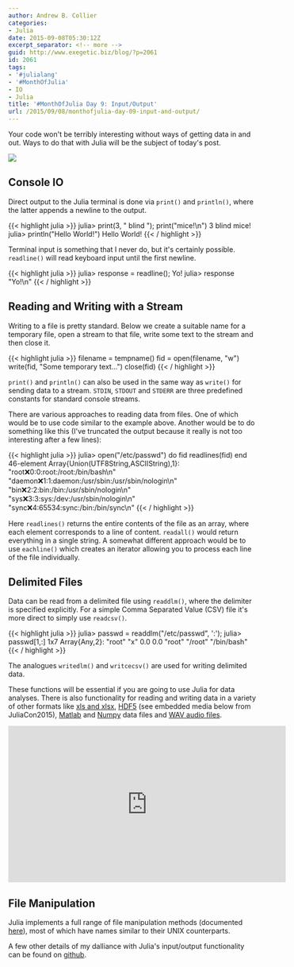 ```yaml
---
author: Andrew B. Collier
categories:
- Julia
date: 2015-09-08T05:30:12Z
excerpt_separator: <!-- more -->
guid: http://www.exegetic.biz/blog/?p=2061
id: 2061
tags:
- '#julialang'
- '#MonthOfJulia'
- IO
- Julia
title: '#MonthOfJulia Day 9: Input/Output'
url: /2015/09/08/monthofjulia-day-09-input-and-output/
---
```


<!--more-->

Your code won't be terribly interesting without ways of getting data in and out. Ways to do that with Julia will be the subject of today's post.

<img src="{{ site.baseurl }}/static/img/2015/09/Julia-Logo-IO.png" >

## Console IO

Direct output to the Julia terminal is done via `print()` and `println()`, where the latter appends a newline to the output.
  
{{< highlight julia >}}
julia> print(3, " blind "); print("mice!\n")
3 blind mice!
julia> println("Hello World!")
Hello World!
{{< / highlight >}}
  
Terminal input is something that I never do, but it's certainly possible. `readline()` will read keyboard input until the first newline.
  
{{< highlight julia >}}
julia> response = readline();
Yo!
julia> response
"Yo!\n"
{{< / highlight >}}

## Reading and Writing with a Stream

Writing to a file is pretty standard. Below we create a suitable name for a temporary file, open a stream to that file, write some text to the stream and then close it.
  
{{< highlight julia >}}
filename = tempname()
fid = open(filename, "w")
write(fid, "Some temporary text...")
close(fid)
{{< / highlight >}}
  
`print()` and `println()` can also be used in the same way as `write()` for sending data to a stream. `STDIN`, `STDOUT` and `STDERR` are three predefined constants for standard console streams.

There are various approaches to reading data from files. One of which would be to use code similar to the example above. Another would be to do something like this (I've truncated the output because it really is not too interesting after a few lines):
  
{{< highlight julia >}}
julia> open("/etc/passwd") do fid
           readlines(fid)
       end
46-element Array{Union(UTF8String,ASCIIString),1}:
 "root:x:0:0:root:/root:/bin/bash\n"
 "daemon:x:1:1:daemon:/usr/sbin:/usr/sbin/nologin\n"
 "bin:x:2:2:bin:/bin:/usr/sbin/nologin\n"
 "sys:x:3:3:sys:/dev:/usr/sbin/nologin\n"
 "sync:x:4:65534:sync:/bin:/bin/sync\n"
{{< / highlight >}}
  
Here `readlines()` returns the entire contents of the file as an array, where each element corresponds to a line of content. `readall()` would return everything in a single string. A somewhat different approach would be to use `eachline()` which creates an iterator allowing you to process each line of the file individually.

## Delimited Files

Data can be read from a delimited file using `readdlm()`, where the delimiter is specified explicitly. For a simple Comma Separated Value (CSV) file it's more direct to simply use `readcsv()`.
  
{{< highlight julia >}}
julia> passwd = readdlm("/etc/passwd", ':');
julia> passwd[1,:]
1x7 Array{Any,2}:
 "root" "x" 0.0 0.0 "root" "/root" "/bin/bash"
{{< / highlight >}}
  
The analogues `writedlm()` and `writcecsv()` are used for writing delimited data.

These functions will be essential if you are going to use Julia for data analyses. There is also functionality for reading and writing data in a variety of other formats like [xls and xlsx](https://github.com/davidanthoff/ExcelReaders.jl), [HDF5](https://github.com/timholy/HDF5.jl) (see embedded media below from JuliaCon2015), [Matlab](https://github.com/simonster/MAT.jl) and [Numpy](https://github.com/fhs/NPZ.jl) data files and [WAV audio files](https://github.com/dancasimiro/WAV.jl).

<iframe width="560" height="315" src="https://www.youtube.com/embed/B9JKSWdpOn8" frameborder="0" allowfullscreen></iframe>

## File Manipulation

Julia implements a full range of file manipulation methods (documented [here](http://julia.readthedocs.org/en/latest/stdlib/file/)), most of which have names similar to their UNIX counterparts.

A few other details of my dalliance with Julia's input/output functionality can be found on [github](https://github.com/DataWookie/MonthOfJulia).
